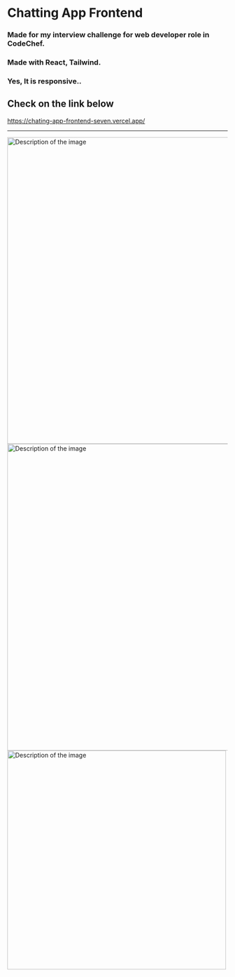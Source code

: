 # Chatting App Frontend 

### Made for my interview challenge for web developer role in CodeChef.
### Made with React, Tailwind.
### Yes, It is responsive..

## Check on the link below

<a>https://chating-app-frontend-seven.vercel.app/</a>

<hr>

<img src="https://github.com/user-attachments/assets/40cd3eab-dd19-42ae-b829-6cd3d5a81309" width="700" alt="Description of the image">
<img src="https://github.com/user-attachments/assets/81de2c60-2259-46cf-b9db-c8c07013ae44" width="700" alt="Description of the image">
<img src="https://github.com/user-attachments/assets/61149520-0ab4-421c-b017-4c10eb73351d" width="500" alt="Description of the image">
